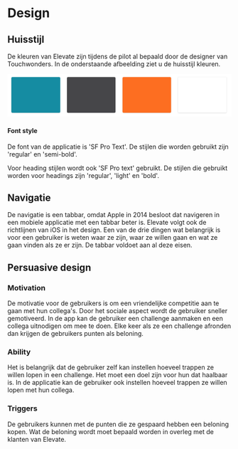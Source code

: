 # Design

## Huisstijl

De kleuren van Elevate zijn tijdens de pilot al bepaald door de designer van Touchwonders. In de onderstaande afbeelding ziet u de huisstijl kleuren. 

![Afbeelding 20](../.gitbook/assets/screenshot-2019-05-31-at-15.21.40.png)

#### Font style

De font van de applicatie is 'SF Pro Text'. De stijlen die worden gebruikt zijn 'regular' en 'semi-bold'.

Voor heading stijlen wordt ook 'SF Pro text' gebruikt. De stijlen die gebruikt worden voor headings zijn 'regular', 'light' en 'bold'.

## Navigatie

De navigatie is een tabbar, omdat Apple in 2014 besloot dat navigeren in een mobiele applicatie met een tabbar beter is. Elevate volgt ook de richtlijnen van iOS in het design. Een van de drie dingen wat belangrijk is voor een gebruiker is weten waar ze zijn, waar ze willen gaan en wat ze gaan vinden als ze er zijn. De tabbar voldoet aan al deze eisen. 

## Persuasive design

### Motivation

De motivatie voor de gebruikers is om een vriendelijke competitie aan te gaan met hun collega's. Door het sociale aspect wordt de gebruiker sneller gemotiveerd. In de app kan de gebruiker een challenge aanmaken en een collega uitnodigen om mee te doen. Elke keer als ze een challenge afronden dan krijgen de gebruikers punten als beloning.

### Ability

Het is belangrijk dat de gebruiker zelf kan instellen hoeveel trappen ze willen lopen in een challenge. Het moet een doel zijn voor hun dat haalbaar is. In de applicatie kan de gebruiker ook instellen hoeveel trappen ze willen lopen met hun collega.

### Triggers

De gebruikers kunnen met de punten die ze gespaard hebben een beloning kopen. Wat de beloning wordt moet bepaald worden in overleg met de klanten van Elevate. 





